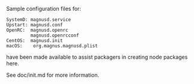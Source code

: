 Sample configuration files for:
```
SystemD: magnusd.service
Upstart: magnusd.conf
OpenRC:  magnusd.openrc
         magnusd.openrcconf
CentOS:  magnusd.init
macOS:    org.magnus.magnusd.plist
```
have been made available to assist packagers in creating node packages here.

See doc/init.md for more information.
